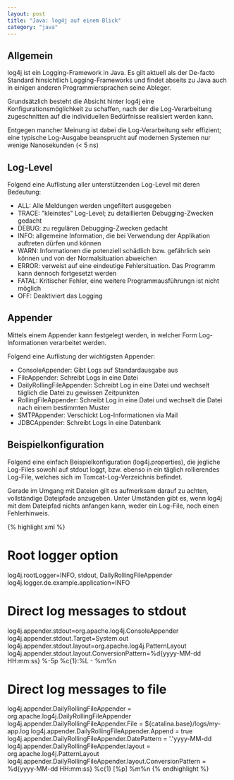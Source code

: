 ```yaml
---
layout: post
title: "Java: log4j auf einem Blick"
category: "java"
---
```




## Allgemein
log4j ist ein Logging-Framework in Java. Es gilt aktuell als der De-facto Standard hinsichtlich Logging-Frameworks und findet abseits zu Java auch in einigen anderen Programmiersprachen seine Ableger.

Grundsätzlich besteht die Absicht hinter log4j eine Konfigurationsmöglichkeit zu schaffen, nach der die Log-Verarbeitung zugeschnitten auf die individuellen Bedürfnisse realisiert werden kann.

Entgegen mancher Meinung ist dabei die Log-Verarbeitung sehr effizient; eine typische Log-Ausgabe beansprucht auf modernen Systemen nur wenige Nanosekunden (< 5 ns)

## Log-Level

Folgend eine Auflistung aller unterstützenden Log-Level mit deren Bedeutung:

- ALL: Alle Meldungen werden ungefiltert ausgegeben
- TRACE: "kleinstes" Log-Level; zu detaillierten Debugging-Zwecken gedacht
- DEBUG: zu regulären Debugging-Zwecken gedacht
- INFO: allgemeine Information, die bei Verwendung der Applikation auftreten dürfen und können
- WARN:  Informationen die potenziell schädlich bzw. gefährlich sein können und von der Normalsituation abweichen
- ERROR: verweist auf eine eindeutige Fehlersituation. Das Programm kann dennoch fortgesetzt werden
- FATAL: Kritischer Fehler, eine weitere Programmausführungn ist nicht möglich
- OFF: Deaktiviert das Logging

## Appender

Mittels einem Appender kann festgelegt werden, in welcher Form Log-Informationen verarbeitet werden.

Folgend eine Auflistung der wichtigsten Appender:

- ConsoleAppender: Gibt Logs auf Standardausgabe aus
- FileAppender: Schreibt Logs in eine Datei
- DailyRollingFileAppender: Schreibt Log in eine Datei und wechselt täglich die Datei zu gewissen Zeitpunkten
- RollingFileAppender: Schreibt Log in eine Datei und wechselt die Datei nach einem bestimmten Muster
- SMTPAppender: Verschickt Log-Informationen via Mail
- JDBCAppender: Schreibt Logs in eine Datenbank

## Beispielkonfiguration

Folgend eine einfach Beispielkonfiguration (log4j.properties), die jegliche Log-Files sowohl auf stdout loggt, bzw. ebenso in ein täglich rollierendes Log-File, welches sich im Tomcat-Log-Verzeichnis befindet.

Gerade im Umgang mit Dateien gilt es aufmerksam darauf zu achten, vollständige Dateipfade anzugeben. Unter Umständen gibt es, wenn log4j mit dem Dateipfad nichts anfangen kann, weder ein Log-File, noch einen Fehlerhinweis.

{% highlight xml %}
# Root logger option
log4j.rootLogger=INFO, stdout, DailyRollingFileAppender
log4j.logger.de.example.application=INFO 

# Direct log messages to stdout
log4j.appender.stdout=org.apache.log4j.ConsoleAppender
log4j.appender.stdout.Target=System.out
log4j.appender.stdout.layout=org.apache.log4j.PatternLayout
log4j.appender.stdout.layout.ConversionPattern=%d{yyyy-MM-dd HH:mm:ss} %-5p %c{1}:%L - %m%n

# Direct log messages to file
log4j.appender.DailyRollingFileAppender = org.apache.log4j.DailyRollingFileAppender
log4j.appender.DailyRollingFileAppender.File = ${catalina.base}/logs/my-app.log
log4j.appender.DailyRollingFileAppender.Append = true
log4j.appender.DailyRollingFileAppender.DatePattern = '.'yyyy-MM-dd
log4j.appender.DailyRollingFileAppender.layout = org.apache.log4j.PatternLayout
log4j.appender.DailyRollingFileAppender.layout.ConversionPattern = %d{yyyy-MM-dd HH:mm:ss} %c{1} [%p] %m%n
{% endhighlight %}
